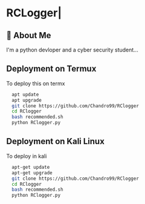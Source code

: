 # RCLogger|


## 🚀 About Me
I'm a python devloper and a cyber security student...



## Deployment on Termux

To deploy this on termx

```bash
  apt update
  apt upgrade
  git clone https://github.com/Chandro99/RClogger
  cd RClogger
  bash recommended.sh
  python RClogger.py
```

## Deployment on Kali Linux
To deploy in kali 
```bash
  apt-get update
  apt-get upgrade
  git clone https://github.com/Chandro99/RClogger
  cd RClogger
  bash recommended.sh
  python RClogger.py
```
